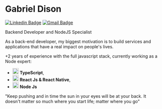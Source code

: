 # Gabriel Dison

[![Linkedin Badge](https://img.shields.io/badge/-Gabriel%20Dison-008881?style=flat-square&logo=Linkedin&logoColor=white&link=https://www.linkedin.com/in/gabriel-dison/)](https://www.linkedin.com/in/gabriel-dison/) 
[![Gmail Badge](https://img.shields.io/badge/-gabriel.disonreis@gmail.com-008881?style=flat-square&logo=Gmail&logoColor=white&link=mailto:gabriel.disonreis@gmail.com)](mailto:gabriel.disonreis@gmail.com)

Backend Developer and NodeJS Specialist

As a back-end developer, my biggest motivation is to build services and applications that have a real impact on people's lives.

+2 years of experience with the full javascript stack, currently working as a Node expert:
- <img src="https://i.ibb.co/PZ2XZgr/ts.png" width="20"/> <b>TypeScript</b>, 
- <img src="https://i.ibb.co/4RHMmLQ/react.png" width="20"/> <b>React Js & React Native</b>, 
- <img src="https://i.ibb.co/vVxmyN2/node.png" width="20"/> <b>Node Js</b>

"Keep pushing and in time the sun in your eyes will be at your back. It doesn't matter so much where you start life; matter where you go"
